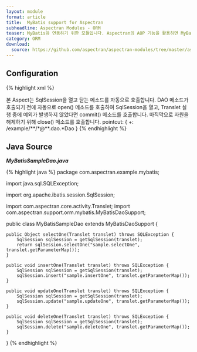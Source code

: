```yaml
---
layout: module
format: article
title:  MyBatis support for Aspectran
subheadline: Aspectran Modules - ORM
teaser: MyBatis와 연동하기 위한 모듈입니다. Aspectran의 AOP 기능을 활용하면 MyBatis 트랜잭션(transaction)을 완벽히 처리할 수 있습니다.
category: ORM
download:
  source: https://github.com/aspectran/aspectran-modules/tree/master/aspectran-orm/src/main/java/com/aspectran/support/orm/mybatis
---
```


## Configuration

{% highlight xml %}
<bean id="sqlSessionFactory" class="com.aspectran.support.orm.mybatis.SqlSessionFactoryBean">
    <properties>
        <item name="configLocation" value="/WEB-INF/mybatis/mybatis-configuration.xml"/>
    </properties>
</bean>

<bean id="sqlSessionTxAdvice" class="com.aspectran.support.orm.ibatis.SqlSessionTransactionAdvice" scope="prototype">
    <constructor>
        <arguments>
            <item><reference bean="sqlSessionFactory"/></item>
        </arguments>
    </constructor>
</bean>

<bean id="*" class="com.aspectran.example.mybatis.dao.*Dao" mask="com.aspectran.**.*">
    <properties>
        <item name="relevantAspectId" value="mybatisTxAspect"/>
    </properties>
</bean>

<aspect id="mybatisTxAspect">
    <description>
        본 Aspect는 SqlSession을 열고 닫는 메소드를 자동으로 호출합니다.
        DAO 메소드가 호출되기 전에 자동으로 open() 메소드를 호출하여 SqlSession을 열고,
        Translet 실행 중에 예외가 발생하지 않았다면 commit() 메소드를 호출합니다.
        마직막으로 자원을 해제하기 위해 close() 메소드를 호출합니다.
    </description>
    <joinpoint type="translet">
        pointcut: {
            +: /example/**/*@**.dao.*Dao
        }
    </joinpoint>
    <advice bean="sqlSessionTxAdvice">
        <before>
            <action method="open"/>
        </before>
        <after>
            <action method="commit"/>
        </after>
        <finally>
            <action method="close"/>
        </finally>
      </advice>
</aspect>
{% endhighlight %}

## Java Source

***MyBatisSampleDao.java***

{% highlight java %}
package com.aspectran.example.mybatis;

import java.sql.SQLException;

import org.apache.ibatis.session.SqlSession;

import com.aspectran.core.activity.Translet;
import com.aspectran.support.orm.mybatis.MyBatisDaoSupport;

public class MyBatisSampleDao extends MyBatisDaoSupport {

    public Object selectOne(Translet translet) throws SQLException {
        SqlSession sqlSession = getSqlSession(translet);
        return sqlSession.selectOne("sample.selectOne", translet.getParameterMap());
    }

    public void insertOne(Translet translet) throws SQLException {
        SqlSession sqlSession = getSqlSession(translet);
        sqlSession.insert("sample.insertOne", translet.getParameterMap());
    }

    public void updateOne(Translet translet) throws SQLException {
        SqlSession sqlSession = getSqlSession(translet);
        sqlSession.update("sample.updateOne", translet.getParameterMap());
    }

    public void deleteOne(Translet translet) throws SQLException {
        SqlSession sqlSession = getSqlSession(translet);
        sqlSession.delete("sample.deleteOne", translet.getParameterMap());
    }

}
{% endhighlight %}
